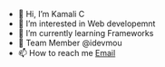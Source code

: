- 👋 Hi, I’m Kamali C
- 👀 I’m interested in Web developemnt
- 🌱 I’m currently learning Frameworks
- 💞️ Team Member @idevmou
- 📫 How to reach me <a href="mailto:moulisankar2002@outlook.com">Email</a>

<!---
kamali062002/kamali062002 is a ✨ special ✨ repository because its `README.md` (this file) appears on your GitHub profile.
You can click the Preview link to take a look at your changes.
--->
